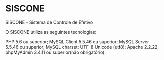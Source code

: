 # SISCONE
SISCONE - Sistema de Controle de Efetivo

O SISCONE utiliza as seguintes tecnologias:

PHP 5.6 ou superior;
MySQL Client 5.5.46 ou superior;
MySQL Server 5.5.46 ou superior;
MySQL charset: UTF-8 Unicode (utf8); 
Apache 2.2.22;
phpMyAdmin 3.4.11 ou superior(não obrigatório).
